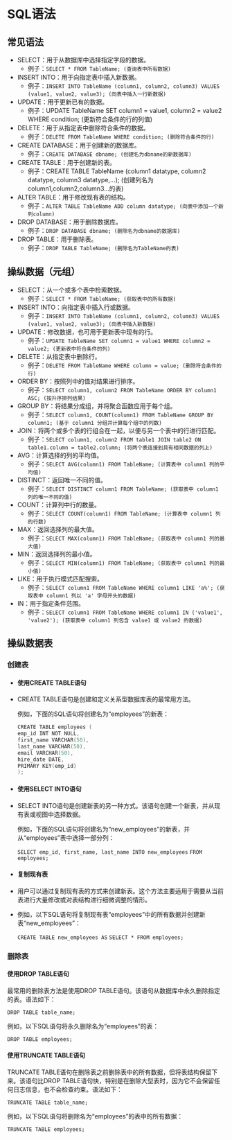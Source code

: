 # SQL语法

## 常见语法

- SELECT：用于从数据库中选择指定字段的数据。
  - 例子：`SELECT * FROM TableName; (查询表中所有数据)`
- INSERT INTO：用于向指定表中插入新数据。
  - 例子：`INSERT INTO TableName (column1, column2, column3) VALUES (value1, value2, value3); (向表中插入一行新数据)`
- UPDATE：用于更新已有的数据。
  - 例子：UPDATE TableName SET column1 = value1, column2 = value2 WHERE condition; (更新符合条件的行的列值)
- DELETE：用于从指定表中删除符合条件的数据。
  - 例子：`DELETE FROM TableName WHERE condition; (删除符合条件的行)`
- CREATE DATABASE：用于创建新的数据库。
  - 例子：`CREATE DATABASE dbname; (创建名为dbname的新数据库)`
- CREATE TABLE：用于创建新的表。
  - 例子：CREATE TABLE TableName (column1 datatype, column2 datatype, column3 datatype,...); (创建列名为column1,column2,column3...的表)
- ALTER TABLE：用于修改现有表的结构。
  - 例子：`ALTER TABLE TableName ADD column datatype; (向表中添加一个新列column)`
- DROP DATABASE：用于删除数据库。
  - 例子：`DROP DATABASE dbname; (删除名为dbname的数据库)`
- DROP TABLE：用于删除表。
  - 例子：`DROP TABLE TableName; (删除名为TableName的表)`

## 操纵数据（元组）

- SELECT：从一个或多个表中检索数据。
  - 例子：`SELECT * FROM TableName; (获取表中的所有数据)`
- INSERT INTO：向指定表中插入行或数据。
  - 例子：`INSERT INTO TableName (column1, column2, column3) VALUES (value1, value2, value3); (向表中插入新数据)`
- UPDATE：修改数据，也可用于更新表中现有的行。
  - 例子：`UPDATE TableName SET column1 = value1 WHERE column2 = value2; (更新表中符合条件的列)`
- DELETE：从指定表中删除行。
  - 例子：`DELETE FROM TableName WHERE column = value; (删除符合条件的行)`
- ORDER BY：按照列中的值对结果进行排序。
  - 例子：`SELECT column1, column2 FROM TableName ORDER BY column1 ASC; (按升序排列结果)`
- GROUP BY：将结果分成组，并将聚合函数应用于每个组。
  - 例子：`SELECT column1, COUNT(column1) FROM TableName GROUP BY column1; (基于 column1 分组并计算每个组中的列数)`
- JOIN：将两个或多个表的行组合在一起，以便与另一个表中的行进行匹配。
  - 例子：`SELECT column1, column2 FROM table1 JOIN table2 ON table1.column = table2.column; (将两个表连接到具有相同数据的列上)`
- AVG：计算选择的列的平均值。
  - 例子：`SELECT AVG(column1) FROM TableName; (计算表中 column1 列的平均值)`
- DISTINCT：返回唯一不同的值。
  - 例子：`SELECT DISTINCT column1 FROM TableName; (获取表中 column1 列的唯一不同的值)`
- COUNT：计算列中行的数量。
  - 例子：`SELECT COUNT(column1) FROM TableName; (计算表中 column1 列的行数)`
- MAX：返回选择列的最大值。
  - 例子：`SELECT MAX(column1) FROM TableName; (获取表中 column1 列的最大值)`
- MIN：返回选择列的最小值。
  - 例子：`SELECT MIN(column1) FROM TableName; (获取表中 column1 列的最小值)`
- LIKE：用于执行模式匹配搜索。
  - 例子：`SELECT column1 FROM TableName WHERE column1 LIKE 'a%'; (获取表中 column1 列以 'a' 字母开头的数据)`
- IN：用于指定条件范围。
  - 例子：`SELECT column1 FROM TableName WHERE column1 IN ('value1', 'value2'); (获取表中 column1 列包含 value1 或 value2 的数据)`

## 操纵数据表

### 创建表

- #### 使用CREATE TABLE语句

- CREATE TABLE语句是创建和定义关系型数据库表的最常用方法。

  例如，下面的SQL语句将创建名为“employees”的新表：

  ```c++
  CREATE TABLE employees (
  emp_id INT NOT NULL,
  first_name VARCHAR(50),
  last_name VARCHAR(50),
  email VARCHAR(50),
  hire_date DATE,
  PRIMARY KEY(emp_id)
  );
  ```

- #### 使用SELECT INTO语句

- SELECT INTO语句是创建新表的另一种方式。该语句创建一个新表，并从现有表或视图中选择数据。

  例如，下面的SQL语句将创建名为“new_employees”的新表，并从“employees”表中选择一部分列：

  `SELECT emp_id, first_name, last_name INTO new_employees`
  `FROM employees;`

- #### 复制现有表

- 用户可以通过复制现有表的方式来创建新表。这个方法主要适用于需要从当前表进行大量修改或对表结构进行细微调整的情形。

- 例如，以下SQL语句将复制现有表“employees”中的所有数据并创建新表“new_employees”：

  `CREATE TABLE new_employees AS`
  `SELECT * FROM employees;`

### 删除表

#### 使用DROP TABLE语句

最常用的删除表方法是使用DROP TABLE语句。该语句从数据库中永久删除指定的表。语法如下：

`DROP TABLE table_name;`

例如，以下SQL语句将永久删除名为“employees”的表：

`DROP TABLE employees;`

#### 使用TRUNCATE TABLE语句

TRUNCATE TABLE语句在删除表之前删除表中的所有数据，但将表结构保留下来。该语句比DROP TABLE语句快，特别是在删除大型表时，因为它不会保留任何日志信息，也不会检查约束。语法如下：

`TRUNCATE TABLE table_name;`

例如，以下SQL语句将删除名为“employees”的表中的所有数据：

`TRUNCATE TABLE employees;`
